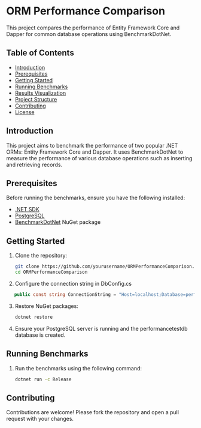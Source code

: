 # ORM Performance Comparison

This project compares the performance of Entity Framework Core and Dapper for common database operations using BenchmarkDotNet.

## Table of Contents
- [Introduction](#introduction)
- [Prerequisites](#prerequisites)
- [Getting Started](#getting-started)
- [Running Benchmarks](#running-benchmarks)
- [Results Visualization](#results-visualization)
- [Project Structure](#project-structure)
- [Contributing](#contributing)
- [License](#license)

## Introduction
This project aims to benchmark the performance of two popular .NET ORMs: Entity Framework Core and Dapper. It uses BenchmarkDotNet to measure the performance of various database operations such as inserting and retrieving records.

## Prerequisites
Before running the benchmarks, ensure you have the following installed:
- [.NET SDK](https://dotnet.microsoft.com/download)
- [PostgreSQL](https://www.postgresql.org/download/)
- [BenchmarkDotNet](https://benchmarkdotnet.org/articles/guides/getting-started.html) NuGet package

## Getting Started
1. Clone the repository:
   ```bash
   git clone https://github.com/yourusername/ORMPerformanceComparison.git
   cd ORMPerformanceComparison
2. Configure the connection string in DbConfig.cs
  ```c#
     public const string ConnectionString = "Host=localhost;Database=performancetestdb;Username=postgres;Password=123";
```
3. Restore NuGet packages:
   ```bash
   dotnet restore
4. Ensure your PostgreSQL server is running and the performancetestdb database is created.
## Running Benchmarks
1. Run the benchmarks using the following command:
   ```bash
   dotnet run -c Release
## Contributing
  Contributions are welcome! Please fork the repository and open a pull request with your changes.
   
